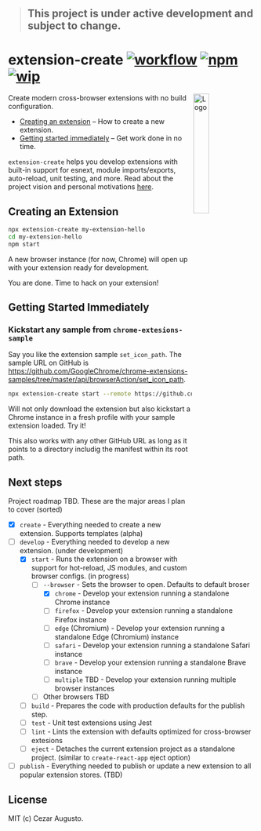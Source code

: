 > ## This project is under active development and subject to change.

[action-image]: https://github.com/cezaraugusto/extension-create/workflows/CI/badge.svg
[action-url]: https://github.com/cezaraugusto/extension-create/actions
[npm-image]: https://img.shields.io/npm/v/extension-create.svg
[npm-url]: https://npmjs.org/package/extension-create
[wip-image]: https://img.shields.io/badge/under-development-orange.svg
[wip-url]: https://github.com/cezaraugusto/extension-create

# extension-create [![workflow][action-image]][action-url] [![npm][npm-image]][npm-url] [![wip][wip-image]][wip-url]

<img alt="Logo" align="right" src="https://user-images.githubusercontent.com/4672033/102850460-4d22aa80-43f8-11eb-82db-9efce586f73e.png" width="25%" />

Create modern cross-browser extensions with no build configuration.

- [Creating an extension](#creating-an-extension) – How to create a new extension.
- [Getting started immediately](#getting-started-immediately) – Get work done in no time.

`extension-create` helps you develop extensions with built-in support for esnext, module imports/exports, auto-reload, unit testing, and more. Read about the project vision and personal motivations [here](https://github.com/cezaraugusto/extension-create/wiki/This-initiative).

## Creating an Extension

```sh
npx extension-create my-extension-hello
cd my-extension-hello
npm start
```

A new browser instance (for now, Chrome) will open up with your extension ready for development.

You are done. Time to hack on your extension!

<!-- TODO add demo image
<p align='center'>
<img src='DEMO.png' width='600' alt='npm start'>
</p>
-->

## Getting Started Immediately

### Kickstart any sample from `chrome-extesions-sample`

Say you like the extension sample `set_icon_path`. The sample URL on GitHub is https://github.com/GoogleChrome/chrome-extensions-samples/tree/master/api/browserAction/set_icon_path.

```sh
npx extension-create start --remote https://github.com/GoogleChrome/chrome-extensions-samples/tree/master/api/browserAction/set_icon_path
```

Will not only download the extension but also kickstart a Chrome instance in a fresh profile with your sample extension loaded. Try it!

This also works with any other GitHub URL
as long as it points to a directory includig the manifest within its root path.

## Next steps

Project roadmap TBD. These are the major areas I plan to cover (sorted)

- [x] `create` - Everything needed to create a new extension. Supports templates (alpha)
- [ ] `develop` - Everything needed to develop a new extension. (under development)
  - [x] `start` - Runs the extension on a browser with support for hot-reload, JS modules, and custom browser configs. (in progress)
    - [ ] `--browser` - Sets the browser to open. Defaults to default broser
      - [x] `chrome` - Develop your extension running a standalone Chrome instance
      - [ ] `firefox` - Develop your extension running a standalone Firefox instance
      - [ ] `edge` (Chromium) - Develop your extension running a standalone Edge (Chromium) instance
      - [ ] `safari` - Develop your extension running a standalone Safari instance
      - [ ] `brave` - Develop your extension running a standalone Brave instance
      - [ ] `multiple` TBD - Develop your extension running multiple browser instances
    - [ ] Other browsers TBD
  - [ ] `build` - Prepares the code with production defaults for the publish step.
  - [ ] `test` - Unit test extensions using Jest
  - [ ] `lint` - Lints the extension with defaults optimized for cross-browser extesions
  - [ ] `eject` - Detaches the current extension project as a standalone project. (similar to `create-react-app` eject option)
- [ ] `publish` - Everything needed to publish or update a new extension to all popular extension stores. (TBD)

## License

MIT (c) Cezar Augusto.
